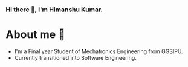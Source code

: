 ### Hi there 👋, I'm Himanshu Kumar.

# About me 👀
- I'm a Final year Student of Mechatronics Engineering from GGSIPU.
- Currently transitioned into Software Engineering.
<!--
**Himanshu4776/Himanshu4776** is a ✨ _special_ ✨ repository because its `README.md` (this file) appears on your GitHub profile.

Here are some ideas to get you started:

- 🔭 I’m currently working on ...
- 🌱 I’m currently learning ...
- 👯 I’m looking to collaborate on ...
- 🤔 I’m looking for help with ...
- 💬 Ask me about ...
- 📫 How to reach me: ...
- 😄 Pronouns: ...
- ⚡ Fun fact: ...
-->
